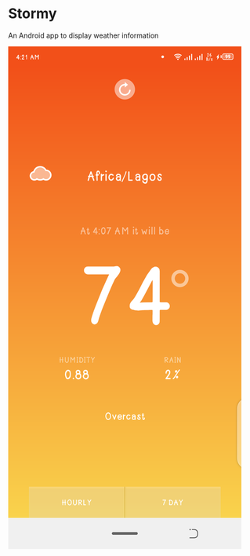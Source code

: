 # Stormy
An Android app to display weather information

![Stormy Mockup](https://raw.githubusercontent.com/RIDUMATICS/Stormy/master/app/src/main/res/stormy_mockup.png)
